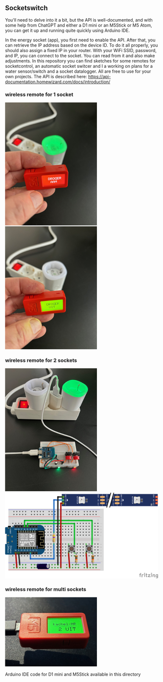 <H2>Socketswitch</H2>

You'll need to delve into it a bit, but the API is well-documented, and with some help from ChatGPT and either a D1 mini or an M5Stick or M5 Atom, you can get it up and running quite quickly using Arduino IDE.

In the energy socket (app), you first need to enable the API. After that, you can retrieve the IP address based on the device ID. To do it all properly, you should also assign a fixed IP in your router. With your WiFi SSID, password, and IP, you can connect to the socket. You can read from it and also make adjustments. In this repository you can find sketches for some remotes for socketcontrol, an automatic socket switcer and I a working on plans for a water sensor/switch and a socket datalogger. All are free to use for your own projects. The API is described here: https://api-documentation.homewizard.com/docs/introduction/

<H3>wireless remote for 1 socket</H3> 

<img src="https://github.com/gtmans/homewizard/blob/main/socketswitch/api-switch-single-small.png" width="300" />
<img src="https://github.com/gtmans/homewizard/blob/main/socketswitch/api-switch-single2-small.png" width="300" />

<H3>wireless remote for 2 sockets</H3> 

<img src="https://github.com/gtmans/homewizard/blob/main/socketswitch/api-switch-dual-small.png" width="300" />
<img src="https://github.com/gtmans/homewizard/blob/main/socketswitch/api-switch-dual_breakboard.png" width="500" />

<H3>wireless remote for multi sockets</H3> 

<img src="https://github.com/gtmans/homewizard/blob/main/socketswitch/M5Stick-ApiSwitchMulti.png" width="300" />

Arduino IDE code for D1 mini and M5Stick available in this directory

